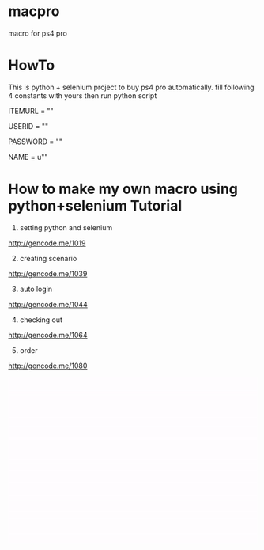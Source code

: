 # macpro
macro for ps4 pro

# HowTo
This is python + selenium project to buy ps4 pro automatically.
fill following 4 constants with yours then run python script

ITEMURL = ""

USERID = ""

PASSWORD = ""

NAME = u""


# How to make my own macro using python+selenium Tutorial
1. setting python and selenium

http://gencode.me/1019

2. creating scenario

http://gencode.me/1039

3. auto login

http://gencode.me/1044

4. checking out

http://gencode.me/1064

5. order

http://gencode.me/1080



![screenshot](./macpro.gif?raw=true "screenshot")


